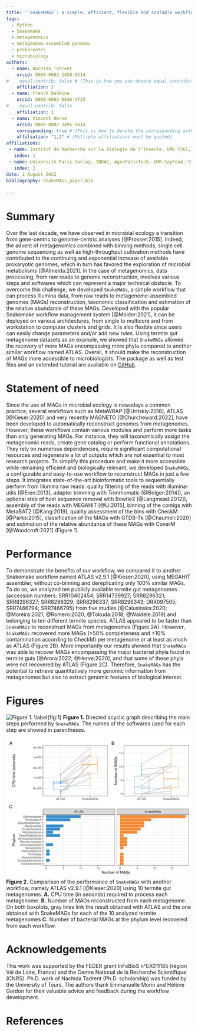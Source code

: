 ```yaml
---
title: '`SnakeMAGs`: a simple, efficient, flexible and scalable workflow to reconstruct prokaryotic genomes from metagenomes'
tags:
  - Python
  - Snakemake
  - metagenomics
  - metagenome-assembled genomes
  - prokaryotes
  - microbiology
authors:
  - name: Nachida Tadrent
    orcid: 0000-0003-2450-8514
#    equal-contrib: false # (This is how you can denote equal contributions between multiple authors)
    affiliation: 1
  - name: Franck Dedeine
    orcid: 0000-0002-0646-4725
#    equal-contrib: false
    affiliation: 1
  - name: Vincent Hervé
    orcid: 0000-0002-3495-561X
    corresponding: true # (This is how to denote the corresponding author)
    affiliation: "1,2" # (Multiple affiliations must be quoted)
affiliations:
 - name: Institut de Recherche sur la Biologie de l’Insecte, UMR 7261, CNRS - Université de Tours, 37200 Tours, France
   index: 1
 - name: Université Paris-Saclay, INRAE, AgroParisTech, UMR SayFood, 91120, Palaiseau, France
   index: 2
date: 1 August 2022
bibliography: SnakeMAGs_paper.bib

---
```


# Summary
Over the last decade, we have observed in microbial ecology a transition from gene-centric to genome-centric analyses [@Prosser:2015]. Indeed, the advent of metagenomics combined with binning methods, single cell genome sequencing as well as high-throughput cultivation methods have contributed to the continuing and exponential increase of available prokaryotic genomes, which in turn has favored the exploration of microbial metabolisms [@Almeida:2021]. In the case of metagenomics, data processing, from raw reads to genome reconstruction, involves various steps and softwares which can represent a major technical obstacle. To overcome this challenge, we developed `SnakeMAGs`, a simple workflow that can process Illumina data, from raw reads to metagenome-assembled genomes (MAGs) reconstruction, taxonomic classification and estimation of the relative abundance of these MAGs. Developed with the popular Snakemake workflow management system [@Molder:2021], it can be deployed on various architectures, from single to multicore and from workstation to computer clusters and grids. It is also flexible since users can easily change parameters and/or add new rules. Using termite gut metagenome datasets as an example, we showed that `SnakeMAGs` allowed the recovery of more MAGs encompassing more phyla compared to another similar workflow named ATLAS. Overall, it should make the reconstruction of MAGs more accessible to microbiologists. The package as well as test files and an extended tutorial are available on [GitHub](https://github.com/Nachida08/SnakeMAGs).


# Statement of need
Since the use of MAGs in microbial ecology is nowadays a common practice, several workflows such as MetaWRAP [@Uritskiy:2018], ATLAS [@Kieser:2020] and very recently MAGNETO [@Churcheward:2022], have been developed to automatically reconstruct genomes from metagenomes. However, these workflows contain various modules and perform more tasks than only generating MAGs. For instance, they will taxonomically assign the metagenomic reads, create gene catalog or perform functional annotations. They rely on numerous dependencies, require significant computational resources and regenerate a lot of outputs which are not essential to most research projects. To simplify this procedure and make it more accessible while remaining efficient and biologically relevant, we developed `SnakeMAGs`, a configurable and easy-to-use workflow to reconstruct MAGs in just a few steps. It integrates state-of-the-art bioinformatic tools to sequentially perform from Illumina raw reads: quality filtering of the reads with illumina-utils [@Eren:2013], adapter trimming with Trimmomatic [@Bolger:2014]), an optional step of host sequence removal with Bowtie2 [@Langmead:2012]), assembly of the reads with MEGAHIT [@Li:2015], binning of the contigs with MetaBAT2 [@Kang:2019], quality assessment of the bins with CheckM [@Parks:2015], classification of the MAGs with GTDB-Tk [@Chaumeil:2020] and estimation of the relative abundance of these MAGs with CoverM [@Woodcroft:2021] (Figure 1).

# Performance
To demonstrate the benefits of our workflow, we compared it to another Snakemake workflow named ATLAS v2.9.1 [@Kieser:2020], using MEGAHIT assembler, without co-binning and dereplicating only 100% similar MAGs. To do so, we analyzed ten publicly available termite gut metagenomes (accession numbers: SRR10402454; SRR14739927; SRR8296321; SRR8296327; SRR8296329; SRR8296337; SRR8296343; DRR097505; SRR7466794; SRR7466795) from five studies [@Calusinska:2020; @Moreira:2021; @Romero:2020; @Tokuda:2018; @Waidele:2019] and belonging to ten different termite species. ATLAS appeared to be faster than `SnakeMAGs` to reconstruct MAGs from metagenomes (Figure 2A). However, `SnakeMAGs` recovered more MAGs (>50% completeness and >10% contamination according to CheckM) per metagenome or at least as much as ATLAS (Figure 2B). More importantly our results showed that `SnakeMAGs` was able to recover MAGs encompassing the major bacterial phyla found in termite guts [@Arora:2022; @Herve:2020], and that some of these phyla were not recovered by ATLAS (Figure 2C). Therefore, `SnakeMAGs` has the potential to retrieve quantitatively more genomic information from metagenomes but also to extract genomic features of biological interest.



# Figures

![Figure 1. \label{fig:1}](Figure_1.png)
**Figure 1.** Directed acyclic graph describing the main steps performed by `SnakeMAGs`. The names of the softwares used for each step are showed in parentheses.



![Figure 2. \label{fig:2}](Figure_2.png)
**Figure 2.** Comparison of the performance of `SnakeMAGs` with another workflow, namely ATLAS v2.9.1 [@Kieser:2020] using 10 termite gut metagenomes. **A.** CPU time (in seconds) required to process each metagenome. **B.** Number of MAGs reconstructed from each metagenome. On both boxplots, gray lines link the result obtained with ATLAS and the one obtained with SnakeMAGs for each of the 10 analyzed termite metagenomes  **C.** Number of bacterial MAGs at the phylum level recovered from each workflow.


# Acknowledgements
This work was supported by the FEDER grant InFoBioS n°EX011185 (région Val de Loire, France) and the Centre National de la Recherche Scientifique (CNRS). Ph.D. work of Nachida Tadrent (Ph.D. scholarship) was funded by the University of Tours. The authors thank Emmanuelle Morin and Hélène Gardon for their valuable advice and feedback during the workflow development.

# References
